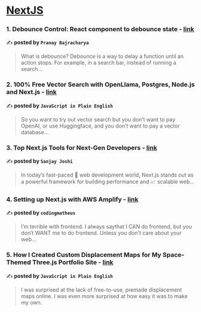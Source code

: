 
<h1><a href=https://medium.com/tag/nextjs/recommended target="_blank" rel="noopener noreferrer">NextJS</a></h1>
<h3>1. Debounce Control: React component to debounce state - <a href="https://medium.com/@pranaybajracharya/debounce-control-react-component-to-debounce-state-dcf06e19eda6" target="_blank" rel="noopener noreferrer">link</a></h3>

✍️ **posted by `Pranay Bajracharya`**

<blockquote>What is debounce? Debounce is a way to delay a function until an action stops. For example, in a search bar, instead of running a search…</blockquote>

<h3>2. 100% Free Vector Search with OpenLlama, Postgres, Node.js and Next.js - <a href="https://medium.com/javascript-in-plain-english/100-free-vector-search-with-openllama-postgres-nodejs-and-nextjs-e496856766f7" target="_blank" rel="noopener noreferrer">link</a></h3>

✍️ **posted by `JavaScript in Plain English`**

<blockquote>So you want to try out vector search but you don’t want to pay OpenAI, or use Huggingface, and you don’t want to pay a vector database…</blockquote>

<h3>3. Top Next.js Tools for Next-Gen Developers - <a href="https://medium.com/@sanjay_joshi/top-next-js-tools-for-next-gen-developers-4b536c657f6a" target="_blank" rel="noopener noreferrer">link</a></h3>

✍️ **posted by `Sanjay Joshi`**

<blockquote>In today’s fast-paced 🚀 web development world, Next.js stands out as a powerful framework for building performance and 📈 scalable web…</blockquote>

<h3>4. Setting up Next.js with AWS Amplify - <a href="https://medium.com/@codingmatheus/setting-up-next-js-with-aws-amplify-8af474a583ab" target="_blank" rel="noopener noreferrer">link</a></h3>

✍️ **posted by `codingmatheus`**

<blockquote>I’m terrible with frontend. I always saythat I CAN do frontend, but you don’t WANT me to do frontend. Unless you don’t care about your web…</blockquote>

<h3>5. How I Created Custom Displacement Maps for My Space-Themed Three.js Portfolio Site - <a href="https://medium.com/javascript-in-plain-english/how-i-created-custom-displacement-maps-for-my-space-themed-three-js-portfolio-site-642b52700941" target="_blank" rel="noopener noreferrer">link</a></h3>

✍️ **posted by `JavaScript in Plain English`**

<blockquote>I was surprised at the lack of free-to-use, premade displacement maps online. I was even more surprised at how easy it was to make my own.</blockquote>

